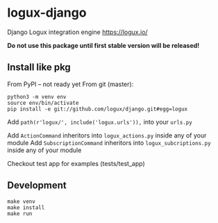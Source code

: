 # logux-django
Django Logux integration engine https://logux.io/

**Do not use this package until first stable version will be released!**

## Install like pkg
From PyPI – not ready yet
From git (master): 
```
python3 -m venv env
source env/bin/activate
pip install -e git://github.com/logux/django.git#egg=logux
```

Add `path(r'logux/', include('logux.urls')),` into your `urls.py`

Add `ActionCommand` inheritors into `logux_actions.py` inside any of your module
Add `SubscriptionCommand` inheritors into `logux_subcriptions.py` inside any of your module

Checkout test app for examples (tests/test_app)

## Development

```
make venv
make install
make run
```